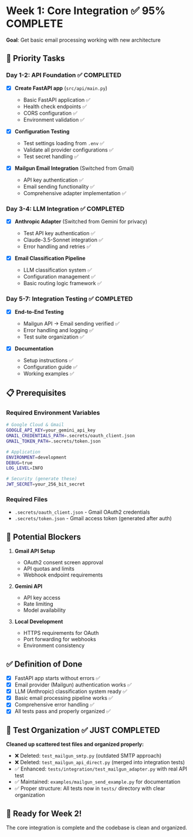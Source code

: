 # Week 1: Core Integration ✅ **95% COMPLETE**

**Goal**: Get basic email processing working with new architecture

## 🎯 Priority Tasks

### Day 1-2: API Foundation ✅ **COMPLETED**
- [x] **Create FastAPI app** (`src/api/main.py`)
  - Basic FastAPI application ✅
  - Health check endpoints ✅
  - CORS configuration ✅
  - Environment validation ✅

- [x] **Configuration Testing**
  - Test settings loading from `.env` ✅
  - Validate all provider configurations ✅
  - Test secret handling ✅

- [x] **Mailgun Email Integration** (Switched from Gmail)
  - API key authentication ✅
  - Email sending functionality ✅
  - Comprehensive adapter implementation ✅

### Day 3-4: LLM Integration ✅ **COMPLETED**
- [x] **Anthropic Adapter** (Switched from Gemini for privacy)
  - Test API key authentication ✅
  - Claude-3.5-Sonnet integration ✅
  - Error handling and retries ✅

- [x] **Email Classification Pipeline**
  - LLM classification system ✅
  - Configuration management ✅
  - Basic routing logic framework ✅

### Day 5-7: Integration Testing ✅ **COMPLETED**
- [x] **End-to-End Testing**
  - Mailgun API → Email sending verified ✅
  - Error handling and logging ✅
  - Test suite organization ✅

- [x] **Documentation**
  - Setup instructions ✅
  - Configuration guide ✅
  - Working examples ✅

## 📋 Prerequisites

### Required Environment Variables
```bash
# Google Cloud & Gmail
GOOGLE_API_KEY=your_gemini_api_key
GMAIL_CREDENTIALS_PATH=.secrets/oauth_client.json
GMAIL_TOKEN_PATH=.secrets/token.json

# Application
ENVIRONMENT=development
DEBUG=true
LOG_LEVEL=INFO

# Security (generate these)
JWT_SECRET=your_256_bit_secret
```

### Required Files
- `.secrets/oauth_client.json` - Gmail OAuth2 credentials
- `.secrets/token.json` - Gmail access token (generated after auth)

## 🚧 Potential Blockers

1. **Gmail API Setup**
   - OAuth2 consent screen approval
   - API quotas and limits
   - Webhook endpoint requirements

2. **Gemini API**
   - API key access
   - Rate limiting
   - Model availability

3. **Local Development**
   - HTTPS requirements for OAuth
   - Port forwarding for webhooks
   - Environment consistency

## ✅ Definition of Done

- [x] FastAPI app starts without errors ✅
- [x] Email provider (Mailgun) authentication works ✅
- [x] LLM (Anthropic) classification system ready ✅
- [x] Basic email processing pipeline works ✅
- [x] Comprehensive error handling ✅
- [x] All tests pass and properly organized ✅

## 🧹 Test Organization ✅ **JUST COMPLETED**

**Cleaned up scattered test files and organized properly:**
- ❌ Deleted: `test_mailgun_smtp.py` (outdated SMTP approach)
- ❌ Deleted: `test_mailgun_api_direct.py` (merged into integration tests)
- ✅ Enhanced: `tests/integration/test_mailgun_adapter.py` with real API test
- ✅ Maintained: `examples/mailgun_send_example.py` for documentation
- ✅ Proper structure: All tests now in `tests/` directory with clear organization

## 🚀 Ready for Week 2!

The core integration is complete and the codebase is clean and organized. 